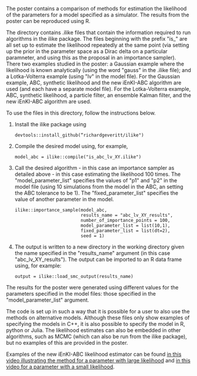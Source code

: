 The poster contains a comparison of methods for estimation the likelihood of the parameters for a model specified as a simulator. The results from the poster can be reproduced using R.

The directory contains .ilike files that contain the information required to run algorithms in the ilike package. The files beginning with the prefix "is_" are all set up to estimate the likelihood repeatedly at the same point (via setting up the prior in the parameter space as a Dirac delta on a particular paramneter, and using this as the proposal in an importance sampler). There two examples studied in the poster: a Gaussian example where the likelihood is known analytically (using the word "gauss" in the .ilike file); and a Lotka-Volterra example (using "lv" in the model file). For the Gaussian example, ABC, synthetic likelihood and the new iEnKI-ABC algorithm are used (and each have a separate model file). For the Lotka-Volterra example, ABC, synthetic likelihood, a particle filter, an ensemble Kalman filter, and the new iEnKI-ABC algorithm are used.

To use the files in this directory, follow the instructions below.

1. Install the ilike package using

   ```
   devtools::install_github(“richardgeveritt/ilike")
   ```

2. Compile the desired model using, for example,

   ```
   model_abc = ilike::compile("is_abc_lv_XY.ilike")
   ```

3. Call the desired algorithm - in this case an importance sampler as detailed above - in this case estimating the likelihood 100 times. The "model_parameter_list" specifies the values of "p1" and "p2" in the model file (using 10 simulations from the model in the ABC, an setting the ABC tolerance to be 1). The "fixed_parameter_list" specifies the value of another parameter in the model.

   ```
   ilike::importance_sample(model_abc,
                            results_name = "abc_lv_XY_results",
                            number_of_importance_points = 100,
                            model_parameter_list = list(10,1),
                            fixed_parameter_list = list(dt=2),
                            seed = 1)
   ```

4. The output is written to a new directory in the working directory given the name specified in the "results_name" argument (in this case "abc_lv_XY_results"). The output can be imported to an R data frame using, for example:

   ```
   output = ilike::load_smc_output(results_name)
   ```

The results for the poster were generated using different values for the parameters specified in the model files: those specified in the "model_parameter_list" argument.

The code is set up in such a way that it is possible for a user to also use the methods on alternative models. Although these files only show examples of specifying the models in C++, it is also possible to specify the model in R, python or Julia. The likelihood estimates can also be embedded in other algorithms, such as MCMC (which can also be run from the ilike package), but no examples of this are provided in the poster.

Examples of the new iEnKI-ABC likelihood estimator can be found [in this video illustrating the method for a parameter with large likelihood](https://youtu.be/nERovsRTDzI) and [in this video for a parameter with a small likelihood](https://youtu.be/VCgqGTVcnRg).
